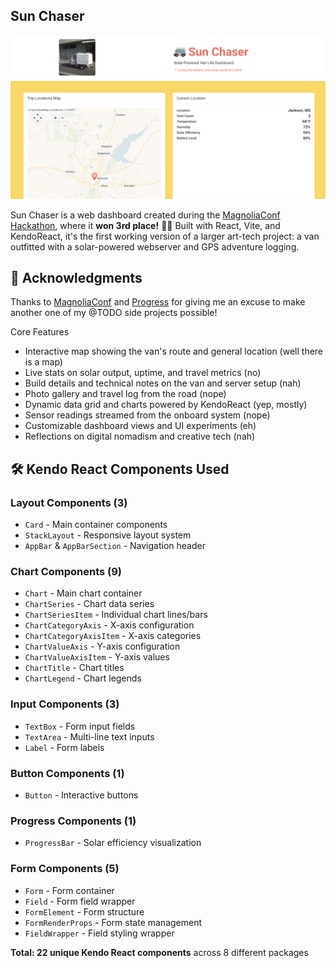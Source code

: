 ## Sun Chaser

![Sun Chaser Dashboard](public/screenshot.png)

Sun Chaser is a web dashboard created during the [MagnoliaConf Hackathon](https://magnoliaconf.com/), where it **won 3rd place!** 🥉🥰 Built with React, Vite, and KendoReact, it's the first working version of a larger art-tech project: a van outfitted with a solar-powered webserver and GPS adventure logging.

## 🙏 Acknowledgments

Thanks to [MagnoliaConf](https://2025.magnoliaconf.com/) and [Progress](https://www.progress.com/) for giving me an excuse to make another one of my @TODO side projects possible!

Core Features
- Interactive map showing the van's route and general location (well there is a map)
- Live stats on solar output, uptime, and travel metrics (no)
- Build details and technical notes on the van and server setup (nah)
- Photo gallery and travel log from the road (nope)
- Dynamic data grid and charts powered by KendoReact (yep, mostly)
- Sensor readings streamed from the onboard system (nope)
- Customizable dashboard views and UI experiments (eh)
- Reflections on digital nomadism and creative tech (nah)

## 🛠️ Kendo React Components Used

### Layout Components (3)
- `Card` - Main container components
- `StackLayout` - Responsive layout system
- `AppBar` & `AppBarSection` - Navigation header

### Chart Components (9)
- `Chart` - Main chart container
- `ChartSeries` - Chart data series
- `ChartSeriesItem` - Individual chart lines/bars
- `ChartCategoryAxis` - X-axis configuration
- `ChartCategoryAxisItem` - X-axis categories
- `ChartValueAxis` - Y-axis configuration
- `ChartValueAxisItem` - Y-axis values
- `ChartTitle` - Chart titles
- `ChartLegend` - Chart legends

### Input Components (3)
- `TextBox` - Form input fields
- `TextArea` - Multi-line text inputs
- `Label` - Form labels

### Button Components (1)
- `Button` - Interactive buttons

### Progress Components (1)
- `ProgressBar` - Solar efficiency visualization

### Form Components (5)
- `Form` - Form container
- `Field` - Form field wrapper
- `FormElement` - Form structure
- `FormRenderProps` - Form state management
- `FieldWrapper` - Field styling wrapper

**Total: 22 unique Kendo React components** across 8 different packages
